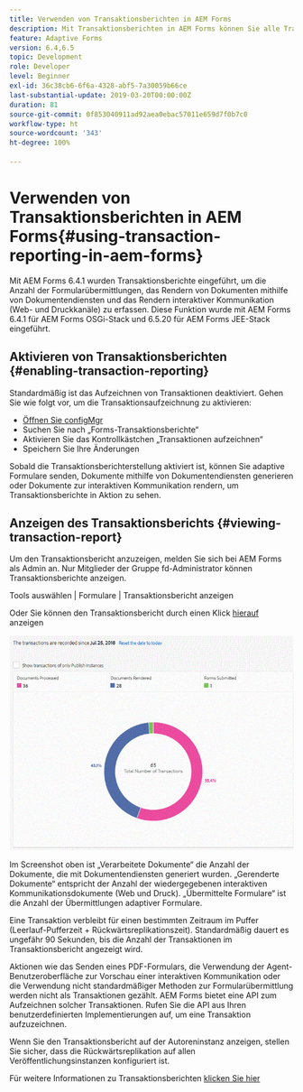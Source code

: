 ```yaml
---
title: Verwenden von Transaktionsberichten in AEM Forms
description: Mit Transaktionsberichten in AEM Forms können Sie alle Transaktionen zählen, die seit einem bestimmten Datum in Ihrer AEM Forms-Bereitstellung stattgefunden haben.
feature: Adaptive Forms
version: 6.4,6.5
topic: Development
role: Developer
level: Beginner
exl-id: 36c38cb6-6f6a-4328-abf5-7a30059b66ce
last-substantial-update: 2019-03-20T00:00:00Z
duration: 81
source-git-commit: 0f853040911ad92aea0ebac57011e659d7f0b7c0
workflow-type: ht
source-wordcount: '343'
ht-degree: 100%

---
```


# Verwenden von Transaktionsberichten in AEM Forms{#using-transaction-reporting-in-aem-forms}

Mit AEM Forms 6.4.1 wurden Transaktionsberichte eingeführt, um die Anzahl der Formularübermittlungen, das Rendern von Dokumenten mithilfe von Dokumentendiensten und das Rendern interaktiver Kommunikation (Web- und Druckkanäle) zu erfassen. Diese Funktion wurde mit AEM Forms 6.4.1 für AEM Forms OSGi-Stack und 6.5.20 für AEM Forms JEE-Stack eingeführt.

## Aktivieren von Transaktionsberichten {#enabling-transaction-reporting}

Standardmäßig ist das Aufzeichnen von Transaktionen deaktiviert. Gehen Sie wie folgt vor, um die Transaktionsaufzeichnung zu aktivieren:

* [Öffnen Sie configMgr](http://localhost:4502/system/console/configMgr)
* Suchen Sie nach „Forms-Transaktionsberichte“
* Aktivieren Sie das Kontrollkästchen „Transaktionen aufzeichnen“
* Speichern Sie Ihre Änderungen

Sobald die Transaktionsberichterstellung aktiviert ist, können Sie adaptive Formulare senden, Dokumente mithilfe von Dokumentendiensten generieren oder Dokumente zur interaktiven Kommunikation rendern, um Transaktionsberichte in Aktion zu sehen.

## Anzeigen des Transaktionsberichts {#viewing-transaction-report}

Um den Transaktionsbericht anzuzeigen, melden Sie sich bei AEM Forms als Admin an. Nur Mitglieder der Gruppe fd-Administrator können Transaktionsberichte anzeigen.

Tools auswählen | Formulare | Transaktionsbericht anzeigen

Oder Sie können den Transaktionsbericht durch einen Klick [hierauf](http://localhost:4502/mnt/overlay/fd/transaction/gui/content/report.html) anzeigen

![Transaktionsbericht](assets/transactionreporting.gif)

Im Screenshot oben ist „Verarbeitete Dokumente“ die Anzahl der Dokumente, die mit Dokumentendiensten generiert wurden. „Gerenderte Dokumente“ entspricht der Anzahl der wiedergegebenen interaktiven Kommunikationsdokumente (Web und Druck). „Übermittelte Formulare“ ist die Anzahl der Übermittlungen adaptiver Formulare.

Eine Transaktion verbleibt für einen bestimmten Zeitraum im Puffer (Leerlauf-Pufferzeit + Rückwärtsreplikationszeit). Standardmäßig dauert es ungefähr 90 Sekunden, bis die Anzahl der Transaktionen im Transaktionsbericht angezeigt wird.

Aktionen wie das Senden eines PDF-Formulars, die Verwendung der Agent-Benutzeroberfläche zur Vorschau einer interaktiven Kommunikation oder die Verwendung nicht standardmäßiger Methoden zur Formularübermittlung werden nicht als Transaktionen gezählt. AEM Forms bietet eine API zum Aufzeichnen solcher Transaktionen. Rufen Sie die API aus Ihren benutzerdefinierten Implementierungen auf, um eine Transaktion aufzuzeichnen.

Wenn Sie den Transaktionsbericht auf der Autoreninstanz anzeigen, stellen Sie sicher, dass die Rückwärtsreplikation auf allen Veröffentlichungsinstanzen konfiguriert ist.

Für weitere Informationen zu Transaktionsberichten [klicken Sie hier](https://helpx.adobe.com/de/experience-manager/6-4/forms/using/transaction-reports-overview.html)

